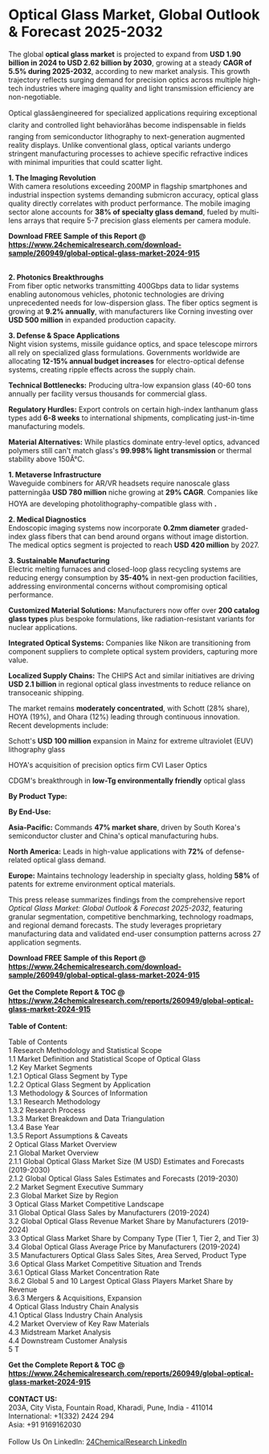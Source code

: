 <h1>Optical Glass Market, Global Outlook &amp; Forecast 2025-2032</h1><p>The global <strong>optical glass market</strong> is projected to expand from <strong>USD 1.90 billion in 2024 to USD 2.62 billion by 2030</strong>, growing at a steady <strong>CAGR of 5.5% during 2025-2032</strong>, according to new market analysis. This growth trajectory reflects surging demand for precision optics across multiple high-tech industries where imaging quality and light transmission efficiency are non-negotiable.</p><p>Optical glassâengineered for specialized applications requiring exceptional clarity and controlled light behaviorâhas become indispensable in fields ranging from semiconductor lithography to next-generation augmented reality displays. Unlike conventional glass, optical variants undergo stringent manufacturing processes to achieve specific refractive indices with minimal impurities that could scatter light.</p><p><strong>1. The Imaging Revolution</strong><br>
With camera resolutions exceeding 200MP in flagship smartphones and industrial inspection systems demanding submicron accuracy, optical glass quality directly correlates with product performance. The mobile imaging sector alone accounts for <strong>38% of specialty glass demand</strong>, fueled by multi-lens arrays that require 5-7 precision glass elements per camera module.</p><div><b>Download FREE Sample of this Report @ 
            <a href="https://www.24chemicalresearch.com/download-sample/260949/global-optical-glass-market-2024-915">
            https://www.24chemicalresearch.com/download-sample/260949/global-optical-glass-market-2024-915</a></b></div><br><p><strong>2. Photonics Breakthroughs</strong><br>
From fiber optic networks transmitting 400Gbps data to lidar systems enabling autonomous vehicles, photonic technologies are driving unprecedented needs for low-dispersion glass. The fiber optics segment is growing at <strong>9.2% annually</strong>, with manufacturers like Corning investing over <strong>USD 500 million</strong> in expanded production capacity.</p><p><strong>3. Defense &amp; Space Applications</strong><br>
Night vision systems, missile guidance optics, and space telescope mirrors all rely on specialized glass formulations. Governments worldwide are allocating <strong>12-15% annual budget increases</strong> for electro-optical defense systems, creating ripple effects across the supply chain.</p><p><strong>Technical Bottlenecks:</strong> Producing ultra-low expansion glass (40-60 tons annually per facility versus thousands for commercial glass.</p><p><strong>Regulatory Hurdles:</strong> Export controls on certain high-index lanthanum glass types add <strong>6-8 weeks</strong> to international shipments, complicating just-in-time manufacturing models.</p><p><strong>Material Alternatives:</strong> While plastics dominate entry-level optics, advanced polymers still can't match glass's <strong>99.998% light transmission</strong> or thermal stability above 150Â°C.</p><p><strong>1. Metaverse Infrastructure</strong><br>
Waveguide combiners for AR/VR headsets require nanoscale glass patterningâa <strong>USD 780 million</strong> niche growing at <strong>29% CAGR</strong>. Companies like HOYA are developing photolithography-compatible glass with <strong>.</strong></p><p><strong>2. Medical Diagnostics</strong><br>
Endoscopic imaging systems now incorporate <strong>0.2mm diameter</strong> graded-index glass fibers that can bend around organs without image distortion. The medical optics segment is projected to reach <strong>USD 420 million</strong> by 2027.</p><p><strong>3. Sustainable Manufacturing</strong><br>
Electric melting furnaces and closed-loop glass recycling systems are reducing energy consumption by <strong>35-40%</strong> in next-gen production facilities, addressing environmental concerns without compromising optical performance.</p><p><strong>Customized Material Solutions:</strong> Manufacturers now offer over <strong>200 catalog glass types</strong> plus bespoke formulations, like radiation-resistant variants for nuclear applications.</p><p><strong>Integrated Optical Systems:</strong> Companies like Nikon are transitioning from component suppliers to complete optical system providers, capturing more value.</p><p><strong>Localized Supply Chains:</strong> The CHIPS Act and similar initiatives are driving <strong>USD 2.1 billion</strong> in regional optical glass investments to reduce reliance on transoceanic shipping.</p><p>The market remains <strong>moderately concentrated</strong>, with Schott (28% share), HOYA (19%), and Ohara (12%) leading through continuous innovation. Recent developments include:</p><p>Schott's <strong>USD 100 million</strong> expansion in Mainz for extreme ultraviolet (EUV) lithography glass</p><p>HOYA's acquisition of precision optics firm CVI Laser Optics</p><p>CDGM's breakthrough in <strong>low-Tg environmentally friendly</strong> optical glass</p><p><strong>By Product Type:</strong></p><p><strong>By End-Use:</strong></p><p><strong>Asia-Pacific:</strong> Commands <strong>47% market share</strong>, driven by South Korea's semiconductor cluster and China's optical manufacturing hubs.</p><p><strong>North America:</strong> Leads in high-value applications with <strong>72%</strong> of defense-related optical glass demand.</p><p><strong>Europe:</strong> Maintains technology leadership in specialty glass, holding <strong>58%</strong> of patents for extreme environment optical materials.</p><p>This press release summarizes findings from the comprehensive report <em>Optical Glass Market: Global Outlook &amp; Forecast 2025-2032</em>, featuring granular segmentation, competitive benchmarking, technology roadmaps, and regional demand forecasts. The study leverages proprietary manufacturing data and validated end-user consumption patterns across 27 application segments.</p><div><b>Download FREE Sample of this Report @ 
            <a href="https://www.24chemicalresearch.com/download-sample/260949/global-optical-glass-market-2024-915">
            https://www.24chemicalresearch.com/download-sample/260949/global-optical-glass-market-2024-915</a></b></div><br><div><b>Get the Complete Report & TOC @ 
            <a href="https://www.24chemicalresearch.com/reports/260949/global-optical-glass-market-2024-915">
            https://www.24chemicalresearch.com/reports/260949/global-optical-glass-market-2024-915</a></b></div><br>
            <b>Table of Content:</b><p>Table of Contents<br />
1 Research Methodology and Statistical Scope<br />
1.1 Market Definition and Statistical Scope of Optical Glass<br />
1.2 Key Market Segments<br />
1.2.1 Optical Glass Segment by Type<br />
1.2.2 Optical Glass Segment by Application<br />
1.3 Methodology & Sources of Information<br />
1.3.1 Research Methodology<br />
1.3.2 Research Process<br />
1.3.3 Market Breakdown and Data Triangulation<br />
1.3.4 Base Year<br />
1.3.5 Report Assumptions & Caveats<br />
2 Optical Glass Market Overview<br />
2.1 Global Market Overview<br />
2.1.1 Global Optical Glass Market Size (M USD) Estimates and Forecasts (2019-2030)<br />
2.1.2 Global Optical Glass Sales Estimates and Forecasts (2019-2030)<br />
2.2 Market Segment Executive Summary<br />
2.3 Global Market Size by Region<br />
3 Optical Glass Market Competitive Landscape<br />
3.1 Global Optical Glass Sales by Manufacturers (2019-2024)<br />
3.2 Global Optical Glass Revenue Market Share by Manufacturers (2019-2024)<br />
3.3 Optical Glass Market Share by Company Type (Tier 1, Tier 2, and Tier 3)<br />
3.4 Global Optical Glass Average Price by Manufacturers (2019-2024)<br />
3.5 Manufacturers Optical Glass Sales Sites, Area Served, Product Type<br />
3.6 Optical Glass Market Competitive Situation and Trends<br />
3.6.1 Optical Glass Market Concentration Rate<br />
3.6.2 Global 5 and 10 Largest Optical Glass Players Market Share by Revenue<br />
3.6.3 Mergers & Acquisitions, Expansion<br />
4 Optical Glass Industry Chain Analysis<br />
4.1 Optical Glass Industry Chain Analysis<br />
4.2 Market Overview of Key Raw Materials<br />
4.3 Midstream Market Analysis<br />
4.4 Downstream Customer Analysis<br />
5 T</p><div><b>Get the Complete Report & TOC @ 
            <a href="https://www.24chemicalresearch.com/reports/260949/global-optical-glass-market-2024-915">
            https://www.24chemicalresearch.com/reports/260949/global-optical-glass-market-2024-915</a></b></div><br><b>CONTACT US:</b><br>
            203A, City Vista, Fountain Road, Kharadi, Pune, India - 411014<br>
            International: +1(332) 2424 294<br>
            Asia: +91 9169162030 <br><br>
            Follow Us On LinkedIn: <a href="https://www.linkedin.com/company/24chemicalresearch/">24ChemicalResearch LinkedIn</a>